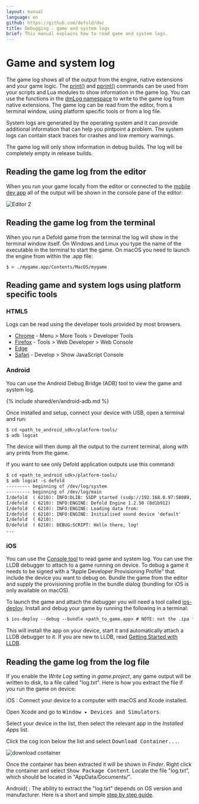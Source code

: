```yaml
---
layout: manual
language: en
github: https://github.com/defold/doc
title: Debugging - game and system logs
brief: This manual explains how to read game and system logs.
---
```


# Game and system log

The game log shows all of the output from the engine, native extensions and your game logic. The [print()](/ref/stable/base/#print:...) and [pprint()](/ref/stable/builtins/?q=pprint#pprint:v) commands can be used from your scripts and Lua modules to show information in the game log. You can use the functions in the [dmLog namespace](/ref/stable/dmLog/) to write to the game log from native extensions. The game log can be read from the editor, from a terminal window, using platform specific tools or from a log file.

System logs are generated by the operating system and it can provide additional information that can help you pintpoint a problem. The system logs can contain stack traces for crashes and low memory warnings.

<div class='important' markdown='1'>
The game log will only show information in debug builds. The log will be completely empty in release builds.
</div>

## Reading the game log from the editor

When you run your game locally from the editor or connected to the [mobile dev app](/manuals/dev-app) all of the output will be shown in the console pane of the editor:

![Editor 2](../images/editor/editor2_overview.png)

## Reading the game log from the terminal

When you run a Defold game from the terminal the log will show in the terminal window itself. On Windows and Linux you type the name of the executable in the terminal to start the game. On macOS you need to launch the engine from within the .app file:

```
$ > ./mygame.app/Contents/MacOS/mygame
```

## Reading game and system logs using platform specific tools

### HTML5

Logs can be read using the developer tools provided by most browsers.

* [Chrome](https://developers.google.com/web/tools/chrome-devtools/console) - Menu > More Tools > Developer Tools
* [Firefox](https://developer.mozilla.org/en-US/docs/Tools/Browser_Console) - Tools > Web Developer > Web Console
* [Edge](https://docs.microsoft.com/en-us/microsoft-edge/devtools-guide/console)
* [Safari](https://support.apple.com/guide/safari-developer/log-messages-with-the-console-dev4e7dedc90/mac) - Develop > Show JavaScript Console

### Android

You can use the Android Debug Bridge (ADB) tool to view the game and system log.

{% include shared/en/android-adb.md %}

Once installed and setup, connect your device with USB, open a terminal and run:

```txt
$ cd <path_to_android_sdk>/platform-tools/
$ adb logcat
```

The device will then dump all the output to the current terminal, along with any prints from the game.

If you want to see only Defold application outputs use this command:

```txt
$ cd <path_to_android_sdk>/platform-tools/
$ adb logcat -s defold
--------- beginning of /dev/log/system
--------- beginning of /dev/log/main
I/defold  ( 6210): INFO:DLIB: SSDP started (ssdp://192.168.0.97:58089, http://0.0.0.0:38637)
I/defold  ( 6210): INFO:ENGINE: Defold Engine 1.2.50 (8d1b912)
I/defold  ( 6210): INFO:ENGINE: Loading data from:
I/defold  ( 6210): INFO:ENGINE: Initialised sound device 'default'
I/defold  ( 6210):
D/defold  ( 6210): DEBUG:SCRIPT: Hello there, log!
...
```

### iOS

You can use the [Console tool](https://support.apple.com/guide/console/welcome/mac) to read game and system log. You can use the LLDB debugger to attach to a game running on device. To debug a game it needs to be signed with a “Apple Developer Provisioning Profile” that include the device you want to debug on. Bundle the game from the editor and supply the provisioning profile in the bundle dialog (bundling for iOS is only available on macOS).

To launch the game and attach the debugger you will need a tool called [ios-deploy](https://github.com/phonegap/ios-deploy). Install and debug your game by running the following in a terminal:

```txt
$ ios-deploy --debug --bundle <path_to_game.app> # NOTE: not the .ipa file
```

This will install the app on your device, start it and automatically attach a LLDB debugger to it. If you are new to LLDB, read [Getting Started with LLDB](https://developer.apple.com/library/content/documentation/IDEs/Conceptual/gdb_to_lldb_transition_guide/document/lldb-basics.html).


## Reading the game log from the log file

If you enable the *Write Log* setting in *game.project*, any game output will be written to disk, to a file called "log.txt". Here is how you extract the file if you run the game on device:

iOS
: Connect your device to a computer with macOS and Xcode installed.

  Open Xcode and go to <kbd>Window ▸ Devices and Simulators</kbd>.

  Select your device in the list, then select the relevant app in the *Installed Apps* list.

  Click the cog icon below the list and select <kbd>Download Container...</kbd>.

  ![download container](../images/debugging/download_container.png)

  Once the container has been extracted it will be shown in *Finder*. Right click the container and select <kbd>Show Package Content</kbd>. Locate the file "log.txt", which should be located in "AppData/Documents/".

Android(
: The ability to extract the "log.txt" depends on OS version and manufacturer. Here is a short and simple [step by step guide](https://stackoverflow.com/a/48077004/]129360).
